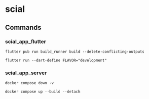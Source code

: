 # scial

## Commands

### scial_app_flutter

```shell
flutter pub run build_runner build --delete-conflicting-outputs
```

```shell
flutter run --dart-define FLAVOR="development"
```

### scial_app_server

```shell
docker compose down -v
```

```shell
docker compose up --build --detach
```